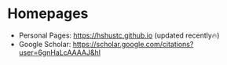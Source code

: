 # Homepages
- Personal Pages: https://hshustc.github.io (updated recently🔥)
- Google Scholar: https://scholar.google.com/citations?user=6gnHaLcAAAAJ&hl
